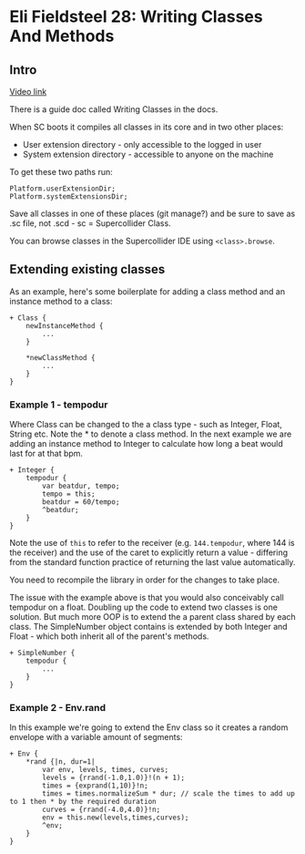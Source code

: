 # Eli Fieldsteel 28: Writing Classes And Methods

## Intro
[Video link](https://www.youtube.com/watch?v=9gs0WPnxyak)

There is a guide doc called Writing Classes in the docs.

When SC boots it compiles all classes in its core and in two other places:
* User extension directory - only accessible to the logged in user
* System extension directory - accessible to anyone on the machine

To get these two paths run:
```
Platform.userExtensionDir;
Platform.systemExtensionsDir;
```

Save all classes in one of these places (git manage?) and be sure to save as .sc file, not .scd - sc = Supercollider Class.

You can browse classes in the Supercollider IDE using `<class>.browse`.

## Extending existing classes

As an example, here's some boilerplate for adding a class method and an instance method to a class:
```
+ Class {
    newInstanceMethod {
        ...
    }

    *newClassMethod {
        ...
    }
}
```

### Example 1 - tempodur
Where Class can be changed to the a class type - such as Integer, Float, String etc. Note the * to denote a class method. In the next example we are adding an instance method to Integer to calculate how long a beat would last for at that bpm.
```
+ Integer {
    tempodur {
        var beatdur, tempo;
        tempo = this;
        beatdur = 60/tempo;
        ^beatdur;
    }
}
```
Note the use of `this` to refer to the receiver (e.g. `144.tempodur`, where 144 is the receiver) and the use of the caret to explicitly return a value - differing from the standard function practice of returning the last value automatically.

You need to recompile the library in order for the changes to take place.

The issue with the example above is that you would also conceivably call tempodur on a float. Doubling up the code to extend two classes is one solution. But much more OOP is to extend the a parent class shared by each class. The SimpleNumber object contains is extended by both Integer and Float - which both inherit all of the parent's methods.
```
+ SimpleNumber {
    tempodur {
        ...
    }
}
```

### Example 2 - Env.rand
In this example we're going to extend the Env class so it creates a random envelope with a variable amount of segments:
```
+ Env {
    *rand {|n, dur=1|
        var env, levels, times, curves;
        levels = {rrand(-1.0,1.0)}!(n + 1);
        times = {exprand(1,10)}!n;
        times = times.normalizeSum * dur; // scale the times to add up to 1 then * by the required duration
        curves = {rrand(-4.0,4.0)}!n;
        env = this.new(levels,times,curves);
        ^env;
    }
}
```



